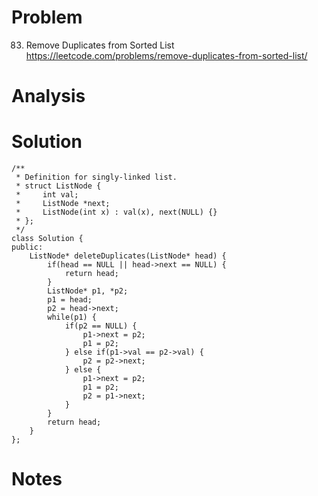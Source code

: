 # Problem
83. Remove Duplicates from Sorted List https://leetcode.com/problems/remove-duplicates-from-sorted-list/
# Analysis

# Solution
```
/**
 * Definition for singly-linked list.
 * struct ListNode {
 *     int val;
 *     ListNode *next;
 *     ListNode(int x) : val(x), next(NULL) {}
 * };
 */
class Solution {
public:
    ListNode* deleteDuplicates(ListNode* head) {
        if(head == NULL || head->next == NULL) {
            return head;
        }
        ListNode* p1, *p2;
        p1 = head;
        p2 = head->next;
        while(p1) {
            if(p2 == NULL) {
                p1->next = p2;
                p1 = p2;
            } else if(p1->val == p2->val) {
                p2 = p2->next;
            } else {
                p1->next = p2;
                p1 = p2;
                p2 = p1->next;
            }
        }
        return head;
    }
};
```

# Notes
